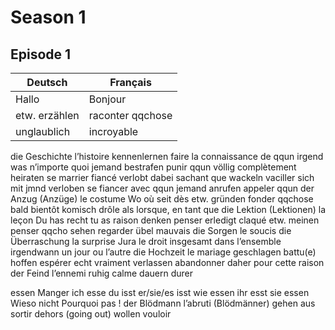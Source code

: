 # Season 1

## Episode 1

| Deutsch | Français |
|---------|----------|
| Hallo | Bonjour |
|etw. erzählen			| raconter qqchose|
| unglaublich		| 	incroyable |
die Geschichte		l’histoire
kennenlernen			faire la connaissance de qqun
irgend was			n’importe quoi
jemand bestrafen		punir qqun
völlig				complètement
heiraten			se marrier
fiancé 				verlobt
dabei				sachant que
wackeln			vaciller
sich mit jmnd verloben	se fiancer avec qqun
jemand anrufen		appeler qqun
der Anzug (Anzüge)		le costume
Wo				où
seit				dès
etw. gründen			fonder qqchose
bald				bientôt
komisch			drôle
als				lorsque, en tant que
die Lektion (Lektionen)	la leçon
Du has recht			tu as raison
denken			penser
erledigt			claqué
etw. meinen			penser qqcho
sehen				regarder
übel				mauvais
die Sorgen			le soucis
die Überraschung		la surprise
Jura				le droit
insgesamt			dans l’ensemble
irgendwann			un jour ou l’autre
die Hochzeit			le mariage
geschlagen			battu(e)
hoffen				espérer
echt				vraiment
verlassen			abandonner
daher				pour cette raison
der Feind			l’ennemi
ruhig				calme
dauern				durer

essen				Manger
ich 				esse
du 				isst
er/sie/es 			isst
wie				essen
ihr				esst
sie				essen
Wieso nicht			Pourquoi pas !
der Blödmann			l’abruti
(Blödmänner)
gehen aus			sortir dehors (going out)
wollen				vouloir




